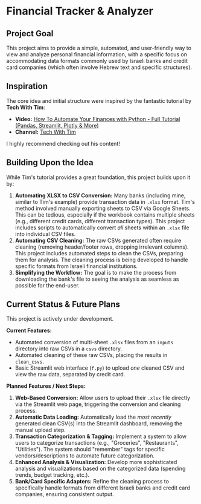 # Financial Tracker & Analyzer

## Project Goal

This project aims to provide a simple, automated, and user-friendly way to view and analyze personal financial information, with a specific focus on accommodating data formats commonly used by Israeli banks and credit card companies (which often involve Hebrew text and specific structures).

## Inspiration

The core idea and initial structure were inspired by the fantastic tutorial by **Tech With Tim**:

-   **Video:** [How To Automate Your Finances with Python - Full Tutorial (Pandas, Streamlit, Plotly & More)](https://www.youtube.com/watch?v=wqBlmAWqa6A&t=242s)
-   **Channel:** [Tech With Tim](https://www.youtube.com/@TechWithTim)

I highly recommend checking out his content!

## Building Upon the Idea

While Tim's tutorial provides a great foundation, this project builds upon it by:

1.  **Automating XLSX to CSV Conversion:** Many banks (including mine, similar to Tim's example) provide transaction data in `.xlsx` format. Tim's method involved manually exporting sheets to CSV via Google Sheets. This can be tedious, especially if the workbook contains multiple sheets (e.g., different credit cards, different transaction types). This project includes scripts to automatically convert _all_ sheets within an `.xlsx` file into individual CSV files.
2.  **Automating CSV Cleaning:** The raw CSVs generated often require cleaning (removing header/footer rows, dropping irrelevant columns). This project includes automated steps to clean the CSVs, preparing them for analysis. The cleaning process is being developed to handle specific formats from Israeli financial institutions.
3.  **Simplifying the Workflow:** The goal is to make the process from downloading the bank's file to seeing the analysis as seamless as possible for the end-user.

## Current Status & Future Plans

This project is actively under development.

**Current Features:**

-   Automated conversion of multi-sheet `.xlsx` files from an `inputs` directory into raw CSVs in a `csvs` directory.
-   Automated cleaning of these raw CSVs, placing the results in `clean_csvs`.
-   Basic Streamlit web interface (`f.py`) to upload _one_ cleaned CSV and view the raw data, separated by credit card.

**Planned Features / Next Steps:**

1.  **Web-Based Conversion:** Allow users to upload their `.xlsx` file directly via the Streamlit web page, triggering the conversion and cleaning process.
2.  **Automatic Data Loading:** Automatically load the _most recently_ generated clean CSV(s) into the Streamlit dashboard, removing the manual upload step.
3.  **Transaction Categorization & Tagging:** Implement a system to allow users to categorize transactions (e.g., "Groceries", "Restaurants", "Utilities"). The system should "remember" tags for specific vendors/descriptions to automate future categorization.
4.  **Enhanced Analysis & Visualization:** Develop more sophisticated analysis and visualizations based on the categorized data (spending trends, budget tracking, etc.).
5.  **Bank/Card Specific Adapters:** Refine the cleaning process to specifically handle formats from different Israeli banks and credit card companies, ensuring consistent output.
